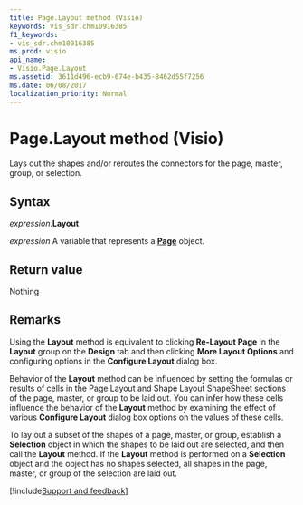 ```yaml
---
title: Page.Layout method (Visio)
keywords: vis_sdr.chm10916385
f1_keywords:
- vis_sdr.chm10916385
ms.prod: visio
api_name:
- Visio.Page.Layout
ms.assetid: 3611d496-ecb9-674e-b435-8462d55f7256
ms.date: 06/08/2017
localization_priority: Normal
---
```



# Page.Layout method (Visio)

Lays out the shapes and/or reroutes the connectors for the page, master, group, or selection.


## Syntax

_expression_.**Layout**

_expression_ A variable that represents a **[Page](Visio.Page.md)** object.


## Return value

Nothing


## Remarks

Using the  **Layout** method is equivalent to clicking **Re-Layout Page** in the **Layout** group on the **Design** tab and then clicking **More Layout Options** and configuring options in the **Configure Layout** dialog box.

Behavior of the  **Layout** method can be influenced by setting the formulas or results of cells in the Page Layout and Shape Layout ShapeSheet sections of the page, master, or group to be laid out. You can infer how these cells influence the behavior of the **Layout** method by examining the effect of various **Configure Layout** dialog box options on the values of these cells.

To lay out a subset of the shapes of a page, master, or group, establish a  **Selection** object in which the shapes to be laid out are selected, and then call the **Layout** method. If the **Layout** method is performed on a **Selection** object and the object has no shapes selected, all shapes in the page, master, or group of the selection are laid out.

[!include[Support and feedback](~/includes/feedback-boilerplate.md)]